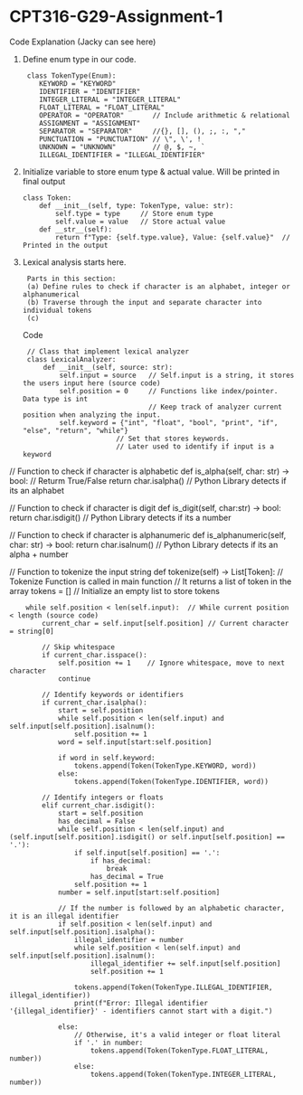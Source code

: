 # CPT316-G29-Assignment-1

Code Explanation (Jacky can see here)

1. Define enum type in our code.

        class TokenType(Enum):
           KEYWORD = "KEYWORD"
           IDENTIFIER = "IDENTIFIER"
           INTEGER_LITERAL = "INTEGER_LITERAL"
           FLOAT_LITERAL = "FLOAT_LITERAL"
           OPERATOR = "OPERATOR"       // Include arithmetic & relational
           ASSIGNMENT = "ASSIGNMENT"
           SEPARATOR = "SEPARATOR"     //{}, [], (), ;, :, ","
           PUNCTUATION = "PUNCTUATION" // \", \', !
           UNKNOWN = "UNKNOWN"         // @, $, ~, `
           ILLEGAL_IDENTIFIER = "ILLEGAL_IDENTIFIER"
   

3. Initialize variable to store enum type & actual value. Will be printed in final output
   
       class Token:
           def __init__(self, type: TokenType, value: str):
               self.type = type     // Store enum type
               self.value = value   // Store actual value
           def __str__(self):
               return f"Type: {self.type.value}, Value: {self.value}"  // Printed in the output
    

4. Lexical analysis starts here.

        Parts in this section:
        (a) Define rules to check if character is an alphabet, integer or alphanumerical
        (b) Traverse through the input and separate character into individual tokens
        (c) 

   Code

        // Class that implement lexical analyzer
        class LexicalAnalyzer:
            def __init__(self, source: str):
                self.input = source   // Self.input is a string, it stores the users input here (source code)
                self.position = 0     // Functions like index/pointer. Data type is int
                                      // Keep track of analyzer current position when analyzing the input. 
                self.keyword = {"int", "float", "bool", "print", "if", "else", "return", "while"}
                              // Set that stores keywords.
                              // Later used to identify if input is a keyword

  // Function to check if character is alphabetic
    def is_alpha(self, char: str) -> bool:   // Returm True/False
        return char.isalpha()                // Python Library detects if its an alphabet
    
  // Function to check if character is digit
    def is_digit(self, char:str) -> bool:
        return char.isdigit()                // Python Library detects if its a number
    
  // Function to check if character is alphanumeric
    def is_alphanumeric(self, char: str) -> bool:
        return char.isalnum()                // Python Library detects if its an alpha + number

  // Function to tokenize the input string
    def tokenize(self) -> List[Token]:  // Tokenize Function is called in main function 
                                      // It returns a list of token in the array
        tokens = []                   // Initialize an empty list to store tokens

        while self.position < len(self.input):  // While current position < length (source code)
            current_char = self.input[self.position] // Current character = string[0]

            // Skip whitespace
            if current_char.isspace():
                self.position += 1    // Ignore whitespace, move to next character
                continue
            
            // Identify keywords or identifiers
            if current_char.isalpha():
                start = self.position  
                while self.position < len(self.input) and self.input[self.position].isalnum():
                    self.position += 1
                word = self.input[start:self.position]

                if word in self.keyword:
                    tokens.append(Token(TokenType.KEYWORD, word))
                else:
                    tokens.append(Token(TokenType.IDENTIFIER, word))
            
            // Identify integers or floats
            elif current_char.isdigit():
                start = self.position
                has_decimal = False
                while self.position < len(self.input) and (self.input[self.position].isdigit() or self.input[self.position] == '.'):
                    if self.input[self.position] == '.':
                        if has_decimal:
                            break
                        has_decimal = True
                    self.position += 1
                number = self.input[start:self.position]

                // If the number is followed by an alphabetic character, it is an illegal identifier
                if self.position < len(self.input) and self.input[self.position].isalpha():
                    illegal_identifier = number
                    while self.position < len(self.input) and self.input[self.position].isalnum():
                        illegal_identifier += self.input[self.position]
                        self.position += 1

                    tokens.append(Token(TokenType.ILLEGAL_IDENTIFIER, illegal_identifier))
                    print(f"Error: Illegal identifier '{illegal_identifier}' - identifiers cannot start with a digit.")
                    
                else:
                    // Otherwise, it's a valid integer or float literal
                    if '.' in number:
                        tokens.append(Token(TokenType.FLOAT_LITERAL, number))
                    else:
                        tokens.append(Token(TokenType.INTEGER_LITERAL, number))

